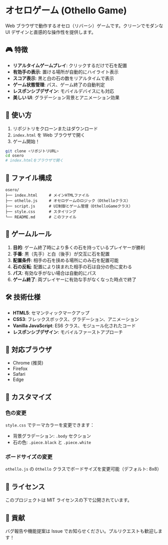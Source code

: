 # オセロゲーム (Othello Game)

Web ブラウザで動作するオセロ（リバーシ）ゲームです。クリーンでモダンな UI デザインと直感的な操作性を提供します。

## 🎮 特徴

- **リアルタイムゲームプレイ**: クリックするだけで石を配置
- **有効手の表示**: 置ける場所が自動的にハイライト表示
- **スコア表示**: 黒と白の石の数をリアルタイムで表示
- **ゲーム状態管理**: パス、ゲーム終了の自動判定
- **レスポンシブデザイン**: モバイルデバイスにも対応
- **美しい UI**: グラデーション背景とアニメーション効果

## 🚀 使い方

1. リポジトリをクローンまたはダウンロード
2. `index.html` を Web ブラウザで開く
3. ゲーム開始！

```bash
git clone <リポジトリURL>
cd osero
# index.htmlをブラウザで開く
```

## 📁 ファイル構成

```
osero/
├── index.html     # メインHTMLファイル
├── othello.js     # オセロゲームのロジック（Othelloクラス）
├── script.js      # UI制御とゲーム管理（OthelloGameクラス）
├── style.css      # スタイリング
└── README.md      # このファイル
```

## 🎯 ゲームルール

1. **目的**: ゲーム終了時により多くの石を持っているプレイヤーが勝利
2. **手番**: 黒（先手）と白（後手）が交互に石を配置
3. **配置条件**: 相手の石を挟める場所にのみ石を配置可能
4. **石の反転**: 配置により挟まれた相手の石は自分の色に変わる
5. **パス**: 有効な手がない場合は自動的にパス
6. **ゲーム終了**: 両プレイヤーに有効な手がなくなった時点で終了

## 🛠️ 技術仕様

- **HTML5**: セマンティックマークアップ
- **CSS3**: フレックスボックス、グラデーション、アニメーション
- **Vanilla JavaScript**: ES6 クラス、モジュール化されたコード
- **レスポンシブデザイン**: モバイルファーストアプローチ

## 📱 対応ブラウザ

- Chrome (推奨)
- Firefox
- Safari
- Edge

## 🔧 カスタマイズ

### 色の変更

`style.css` でテーマカラーを変更できます：

- 背景グラデーション: `.body` セクション
- 石の色: `.piece.black` と `.piece.white`

### ボードサイズの変更

`othello.js` の `Othello` クラスでボードサイズを変更可能（デフォルト: 8x8）

## 📄 ライセンス

このプロジェクトは MIT ライセンスの下で公開されています。

## 🤝 貢献

バグ報告や機能提案は Issue でお知らせください。プルリクエストも歓迎します！
